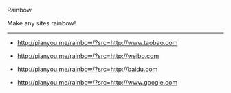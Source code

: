 Rainbow

Make any sites rainbow!

---

* http://pianyou.me/rainbow/?src=http://www.taobao.com

* http://pianyou.me/rainbow/?src=http://weibo.com

* http://pianyou.me/rainbow/?src=http://baidu.com

* http://pianyou.me/rainbow/?src=http://www.google.com
